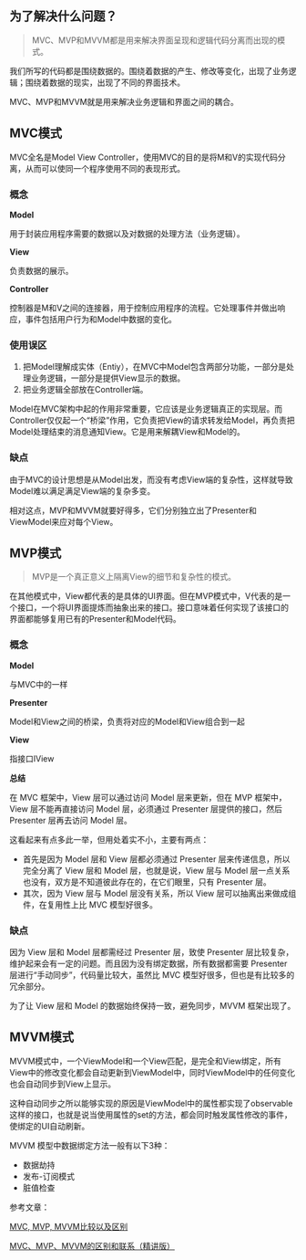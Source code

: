 ## 为了解决什么问题？

> MVC、MVP和MVVM都是用来解决界面呈现和逻辑代码分离而出现的模式。

我们所写的代码都是围绕数据的。围绕着数据的产生、修改等变化，出现了业务逻辑；围绕着数据的现实，出现了不同的界面技术。

MVC、MVP和MVVM就是用来解决业务逻辑和界面之间的耦合。

## MVC模式

MVC全名是Model View Controller，使用MVC的目的是将M和V的实现代码分离，从而可以使同一个程序使用不同的表现形式。

### 概念

**Model**

用于封装应用程序需要的数据以及对数据的处理方法（业务逻辑）。

**View**

负责数据的展示。

**Controller**

控制器是M和V之间的连接器，用于控制应用程序的流程。它处理事件并做出响应，事件包括用户行为和Model中数据的变化。

### 使用误区

1. 把Model理解成实体（Entiy），在MVC中Model包含两部分功能，一部分是处理业务逻辑，一部分是提供View显示的数据。
2. 把业务逻辑全部放在Controller端。

Model在MVC架构中起的作用非常重要，它应该是业务逻辑真正的实现层。而Controller仅仅起一个“桥梁”作用，它负责把View的请求转发给Model，再负责把Model处理结束的消息通知View。它是用来解耦View和Model的。

### 缺点

由于MVC的设计思想是从Model出发，而没有考虑View端的复杂性，这样就导致Model难以满足满足View端的复杂多变。

相对这点，MVP和MVVM就要好得多，它们分别独立出了Presenter和ViewModel来应对每个View。

## MVP模式

> MVP是一个真正意义上隔离View的细节和复杂性的模式。

在其他模式中，View都代表的是具体的UI界面。但在MVP模式中，V代表的是一个接口，一个将UI界面提炼而抽象出来的接口。接口意味着任何实现了该接口的界面都能够复用已有的Presenter和Model代码。

### 概念

**Model**

与MVC中的一样

**Presenter**

Model和View之间的桥梁，负责将对应的Model和View组合到一起

**View**

指接口IView

**总结**

在 MVC 框架中，View 层可以通过访问 Model 层来更新，但在 MVP 框架中，View 层不能再直接访问 Model 层，必须通过 Presenter 层提供的接口，然后 Presenter 层再去访问 Model 层。

这看起来有点多此一举，但用处着实不小，主要有两点：

- 首先是因为 Model 层和 View 层都必须通过 Presenter 层来传递信息，所以完全分离了 View 层和 Model 层，也就是说，View 层与 Model 层一点关系也没有，双方是不知道彼此存在的，在它们眼里，只有 Presenter 层。
- 其次，因为 View 层与 Model 层没有关系，所以 View 层可以抽离出来做成组件，在复用性上比 MVC 模型好很多。

### 缺点

因为 View 层和 Model 层都需经过 Presenter 层，致使 Presenter 层比较复杂，维护起来会有一定的问题。而且因为没有绑定数据，所有数据都需要 Presenter 层进行“手动同步”，代码量比较大，虽然比 MVC 模型好很多，但也是有比较多的冗余部分。

为了让 View 层和 Model 的数据始终保持一致，避免同步，MVVM 框架出现了。

## MVVM模式

MVVM模式中，一个ViewModel和一个View匹配，是完全和View绑定，所有View中的修改变化都会自动更新到ViewModel中，同时ViewModel中的任何变化也会自动同步到View上显示。

这种自动同步之所以能够实现的原因是ViewModel中的属性都实现了observable这样的接口，也就是说当使用属性的set的方法，都会同时触发属性修改的事件，使绑定的UI自动刷新。

MVVM 模型中数据绑定方法一般有以下3种：

- 数据劫持
- 发布-订阅模式
- 脏值检查

参考文章：

[MVC, MVP, MVVM比较以及区别](https://developer.aliyun.com/article/264718)

[MVC、MVP、MVVM的区别和联系（精讲版）](http://c.biancheng.net/view/7743.html)


